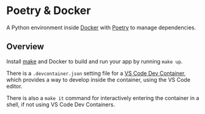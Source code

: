 # Poetry & Docker
A Python environment inside [Docker](https://docs.docker.com/get-started/)
with [Poetry](https://python-poetry.org) to manage dependencies.

## Overview
Install [make](https://www.gnu.org/software/make/) and Docker to build and run
your app by running `make up`.

There is a `.devcontainer.json` setting file for a [VS Code Dev
Container](https://code.visualstudio.com/docs/remote/containers), which provides
a way to develop inside the container, using the VS Code editor.

There is also a `make it` command for interactively entering the container in a
shell, if not using VS Code Dev Containers.
